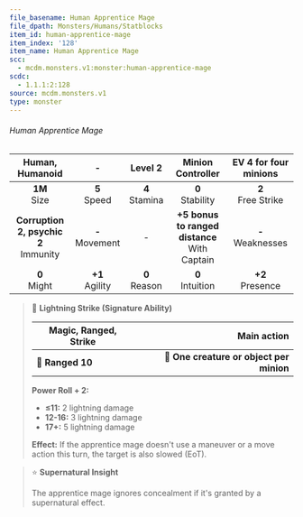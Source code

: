 ```yaml
---
file_basename: Human Apprentice Mage
file_dpath: Monsters/Humans/Statblocks
item_id: human-apprentice-mage
item_index: '128'
item_name: Human Apprentice Mage
scc:
  - mcdm.monsters.v1:monster:human-apprentice-mage
scdc:
  - 1.1.1:2:128
source: mcdm.monsters.v1
type: monster
---
```


###### Human Apprentice Mage

|              Human, Humanoid              |          -          |      Level 2       |                 Minion Controller                 | EV 4 for four minions  |
| :---------------------------------------: | :-----------------: | :----------------: | :-----------------------------------------------: | :--------------------: |
|             **1M**<br/> Size              |  **5**<br/> Speed   | **4**<br/> Stamina |               **0**<br/> Stability                | **2**<br/> Free Strike |
| **Corruption 2, psychic 2**<br/> Immunity | **-**<br/> Movement |         -          | **+5 bonus to ranged distance**<br/> With Captain | **-**<br/> Weaknesses  |
|             **0**<br/> Might              | **+1**<br/> Agility | **0**<br/> Reason  |               **0**<br/> Intuition                |  **+2**<br/> Presence  |

<!-- -->
> 🏹 **Lightning Strike (Signature Ability)**
>
> | **Magic, Ranged, Strike** |                          **Main action** |
> | ------------------------- | ---------------------------------------: |
> | **📏 Ranged 10**          | **🎯 One creature or object per minion** |
>
> **Power Roll + 2:**
>
> - **≤11:** 2 lightning damage
> - **12-16:** 3 lightning damage
> - **17+:** 5 lightning damage
>
> **Effect:** If the apprentice mage doesn't use a maneuver or a move action this turn, the target is also slowed (EoT).

<!-- -->
> ⭐️ **Supernatural Insight**
>
> The apprentice mage ignores concealment if it's granted by a supernatural effect.
